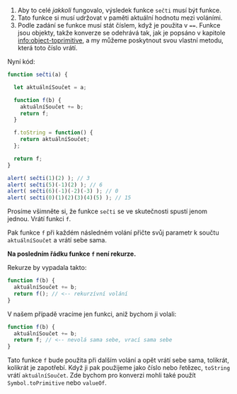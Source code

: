 
1. Aby to celé *jakkoli* fungovalo, výsledek funkce `sečti` musí být funkce.
2. Tato funkce si musí udržovat v paměti aktuální hodnotu mezi voláními.
3. Podle zadání se funkce musí stát číslem, když je použita v `==`. Funkce jsou objekty, takže konverze se odehrává tak, jak je popsáno v kapitole <info:object-toprimitive>, a my můžeme poskytnout svou vlastní metodu, která toto číslo vrátí.

Nyní kód:

```js demo run
function sečti(a) {

  let aktuálníSoučet = a;

  function f(b) {
    aktuálníSoučet += b;
    return f;
  }

  f.toString = function() {
    return aktuálníSoučet;
  };

  return f;
}

alert( sečti(1)(2) ); // 3
alert( sečti(5)(-1)(2) ); // 6
alert( sečti(6)(-1)(-2)(-3) ); // 0
alert( sečti(0)(1)(2)(3)(4)(5) ); // 15
```

Prosíme všimněte si, že funkce `sečti` se ve skutečnosti spustí jenom jednou. Vrátí funkci `f`.

Pak funkce `f` při každém následném volání přičte svůj parametr k součtu `aktuálníSoučet` a vrátí sebe sama.

**Na posledním řádku funkce `f` není rekurze.**

Rekurze by vypadala takto:

```js
function f(b) {
  aktuálníSoučet += b;
  return f(); // <-- rekurzívní volání
}
```

V našem případě vracíme jen funkci, aniž bychom ji volali:

```js
function f(b) {
  aktuálníSoučet += b;
  return f; // <-- nevolá sama sebe, vrací sama sebe
}
```

Tato funkce `f` bude použita při dalším volání a opět vrátí sebe sama, tolikrát, kolikrát je zapotřebí. Když ji pak použijeme jako číslo nebo řetězec, `toString` vrátí `aktuálníSoučet`. Zde bychom pro konverzi mohli také použít `Symbol.toPrimitive` nebo `valueOf`.
